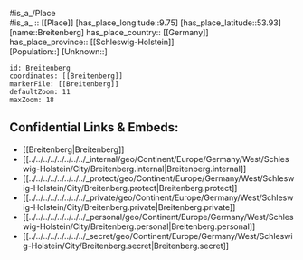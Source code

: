 ﻿---
location: [53.93,9.75] 
mapzoom: [7,12] 
mapmarker: city 
type: City
tags:
- geo/City


SpocWebEntityId: 29330
isDeleted: false
confidential: public

---
#is_a_/Place  
#is_a_ :: [[Place]] 
[has_place_longitude::9.75] 
[has_place_latitude::53.93] 
[name::Breitenberg] 
has_place_country:: [[Germany]]  
has_place_province:: [[Schleswig-Holstein]]  
[Population::] 
[Unknown::] 


```leaflet
id: Breitenberg
coordinates: [[Breitenberg]] 
markerFile: [[Breitenberg]] 
defaultZoom: 11 
maxZoom: 18
```


## Confidential Links & Embeds: 
- [[Breitenberg|Breitenberg]]  
- [[../../../../../../../../_internal/geo/Continent/Europe/Germany/West/Schleswig-Holstein/City/Breitenberg.internal|Breitenberg.internal]] 
- [[../../../../../../../../_protect/geo/Continent/Europe/Germany/West/Schleswig-Holstein/City/Breitenberg.protect|Breitenberg.protect]] 
- [[../../../../../../../../_private/geo/Continent/Europe/Germany/West/Schleswig-Holstein/City/Breitenberg.private|Breitenberg.private]] 
- [[../../../../../../../../_personal/geo/Continent/Europe/Germany/West/Schleswig-Holstein/City/Breitenberg.personal|Breitenberg.personal]] 
- [[../../../../../../../../_secret/geo/Continent/Europe/Germany/West/Schleswig-Holstein/City/Breitenberg.secret|Breitenberg.secret]] 
